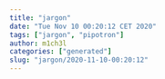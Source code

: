 ```yaml
---
title: "jargon"
date: "Tue Nov 10 00:20:12 CET 2020"
tags: ["jargon", "pipotron"]
author: m1ch3l
categories: ["generated"]
slug: "jargon/2020-11-10-00:20:12"
---
```




